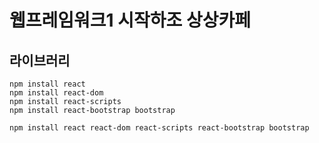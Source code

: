 # 웹프레임워크1 시작하조 상상카페

## 라이브러리
```
npm install react
npm install react-dom
npm install react-scripts
npm install react-bootstrap bootstrap
```
```
npm install react react-dom react-scripts react-bootstrap bootstrap
```
